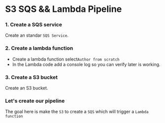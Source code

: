 # S3 SQS && Lambda Pipeline

### 1. Create a SQS service

Create an standar `SQS Service`.

### 2. Create a lambda function

- Create a lambda function select`Author from scratch` 
- In the Lambda code add a console log so you can verify later is working.


### 3. Create a S3 bucket 

Create an S3 bucket.


### Let's create our pipeline

The goal here is make the `S3` to create a `SQS` which will trigger a `Lambda function`




